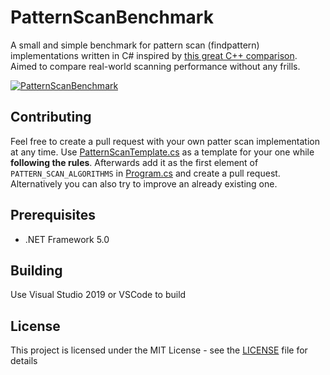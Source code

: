 # PatternScanBenchmark

A small and simple benchmark for pattern scan (findpattern) implementations written in C# inspired by [this great C++ comparison](https://github.com/learn-more/findpattern-bench). Aimed to compare real-world scanning performance without any frills.

[![PatternScanBenchmark](https://camo.githubusercontent.com/6f03fa57d34457510a6a6141d7c24362ed792da4a2ec05d89cf79a67b5974639/68747470733a2f2f692e696d6775722e636f6d2f763852717458752e706e67)](#)

## Contributing

Feel free to create a pull request with your own patter scan implementation at any time. Use [PatternScanTemplate.cs](PatternScanBench/Implementations/PatternScanTemplate.cs) as a template for your one while **following the rules**. Afterwards add it as the first element of `PATTERN_SCAN_ALGORITHMS` in [Program.cs](PatternScanBench/Program.cs) and create a pull request. Alternatively you can also try to improve an already existing one.

## Prerequisites

* .NET Framework 5.0

## Building

Use Visual Studio 2019 or VSCode to build

## License

This project is licensed under the MIT License - see the [LICENSE](LICENSE) file for details
